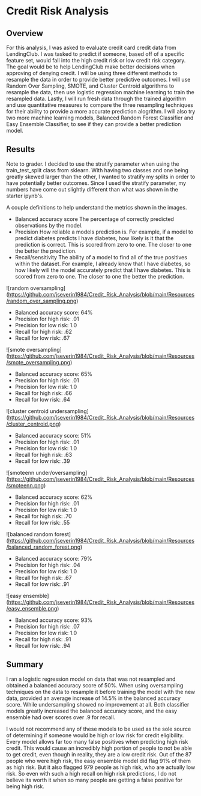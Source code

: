 # Credit Risk Analysis

## Overview

For this analysis, I was asked to evaluate credit card credit data from LendingClub. I was tasked to predict if someone, based off of a
specific feature set, would fall into the high credit risk or low credit risk category. The goal would be to help LendingClub make better
decisions when approving of denying credit.  I will be using three different methods to resample the data in order to provide better
predictive outcomes.  I will use Random Over Sampling, SMOTE, and Cluster Centroid algorithms to resample the data, then use logistic
regression machine learning to train the resampled data. Lastly, I will run fresh data through the trained algorithm and use quantitative
measures to compare the three resampling techniques for their ability to provide a more accurate prediction alogrithm. I will also try
two more machine learning models, Balanced Random Forest Classifier and Easy Ensemble Classifier, to see if they can provide a better
prediction model.

## Results

Note to grader.  I decided to use the stratify parameter when using the train_test_split class from sklearn.  With having two classes and
one being greatly skewed larger than the other, I wanted to stratify my splits in order to have potentially better outcomes. Since I used
the stratify parameter, my numbers have come out slightly different than what was shown in the starter ipynb's.

A couple definitions to help understand the metrics shown in the images.

- Balanced accuracy score
	The percentage of correctly predicted observations by the model.
- Precision
	How reliable a models prediction is. For example, if a model to predict diabetes predicts I have diabetes, how likely is it that
	the prediction is correct. This is scored from zero to one. The closer to one the better the prediction.
- Recall/sensitivity
	The ability of a model to find all of the true positives within the dataset. For example, I already know that I have diabetes,
	so how likely will the model accurately predict that I have diabetes. This is scored from zero to one. The closer to one the better the prediction.

![random oversampling] (https://github.com/jseverin1984/Credit_Risk_Analysis/blob/main/Resources/random_over_sampling.png)
- Balanced accuracy score: 64%
- Precision for high risk: .01
- Precision for low risk: 1.0
- Recall for high risk: .62
- Recall for low risk: .67

![smote oversampling] (https://github.com/jseverin1984/Credit_Risk_Analysis/blob/main/Resources/smote_oversampling.png)
- Balanced accuracy score: 65%
- Precision for high risk: .01
- Precision for low risk: 1.0
- Recall for high risk: .66
- Recall for low risk: .64

![cluster centroid undersampling] (https://github.com/jseverin1984/Credit_Risk_Analysis/blob/main/Resources/cluster_centroid.png)
- Balanced accuracy score: 51%
- Precision for high risk: .01
- Precision for low risk: 1.0
- Recall for high risk: .63
- Recall for low risk: .39

![smoteenn under/oversampling] (https://github.com/jseverin1984/Credit_Risk_Analysis/blob/main/Resources/smoteenn.png)
- Balanced accuracy score: 62%
- Precision for high risk: .01
- Precision for low risk: 1.0
- Recall for high risk: .70
- Recall for low risk: .55

![balanced random forest] (https://github.com/jseverin1984/Credit_Risk_Analysis/blob/main/Resources/balanced_random_forest.png)
- Balanced accuracy score: 79%
- Precision for high risk: .04
- Precision for low risk: 1.0
- Recall for high risk: .67
- Recall for low risk: .91

![easy ensemble] (https://github.com/jseverin1984/Credit_Risk_Analysis/blob/main/Resources/easy_ensemble.png)
- Balanced accuracy score: 93%
- Precision for high risk: .07
- Precision for low risk: 1.0
- Recall for high risk: .91
- Recall for low risk: .94

## Summary

I ran a logistic regression model on data that was not resampled and obtained a balanced accuracy score of 50%. When using oversampling techniques
on the data to resample it before training the model with the new data, provided an average increase of 14.5% in the balanced accuracy score.
While undersampling showed no improvement at all.  Both classifier models greatly increased the balanced accuracy score, and the easy ensemble
had over scores over .9 for recall.

I would not recommend any of these models to be used as the sole source of determining if someone would be high or low risk for credit eligibility.
Every model allows far too many false positives when predicting high risk credit.  This would cause an incredibly high portion of people to not be
able to get credit, even though in reality, they are a low credit risk. Out of the 87 people who were high risk, the easy ensemble model did flag
91% of them as high risk. But it also flagged 979 people as high risk, who are actually low risk.  So even with such a high recall on high risk
predictions, I do not believe its worth it when so many people are getting a false positive for being high risk.